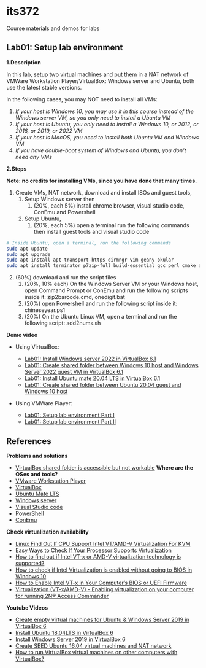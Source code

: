 # its372
Course materials and demos for labs


## Lab01: Setup lab environment

**1.Description**

In this lab,  setup two virtual machines and put them in a NAT network of VMWare Workstation Player/VirtualBox:
Windows server and Ubuntu, both use the latest stable versions.

In the following cases, you may NOT need to install all VMs:

1. *If your host is Windows 10, you may use it in this course instead of the Windows server VM, so you only need to install a Ubuntu VM*
2. *If your host is Ubuntu, you only need to install a Windows 10, or 2012, or 2016, or 2019, or 2022 VM*
3. *If your host is MacOS, you need to install both Ubuntu VM and Windows VM*
4. *If you have double-boot system of Windows and Ubuntu, you don't need any VMs*

**2.Steps**

**Note: no credits for installing VMs, since you have done that many times.**

1. Create VMs, NAT network, download and install ISOs and guest tools,
   1. Setup Windows server then 
      1. (20%, each 5%) install chrome browser, visual studio code, ConEmu and Powershell
   2. Setup Ubuntu, 
      1. (20%, each 5%) open a terminal run the following commands then install guest tools and visual studio code

```bash
# Inside Ubuntu, open a terminal, run the following commands
sudo apt update
sudo apt upgrade
sudo apt install apt-transport-https dirmngr vim geany okular
sudo apt install terminator p7zip-full build-essential gcc perl cmake automake curl git vim linux-headers-$(uname -r)
```

2. (60%) download and run the script files
   1. (20%, 10% each) On the Windows Server VM or your Windows host, open Command Prompt or ConEmu and run the following scripts inside it: zip2barcode.cmd,  onedigit.bat
   2. (20%) open Powershell and run the following script inside it: chineseyear.ps1
   3. (20%) On the Ubuntu Linux VM, open a terminal and run the following script: add2nums.sh

**Demo video**
* Using VirtualBox:
  * [Lab01: Install Windows server 2022 in VirtualBox 6.1](https://youtu.be/iqyK9QqGyo0)
  * [Lab01: Create shared folder between Windows 10 host and Windows Server 2022 guest VM in VirtualBox 6.1](https://youtu.be/S1x7I8kUcBU)
  * [Lab01: Install Ubuntu mate 20.04 LTS in VirtualBox 6.1](https://youtu.be/ZGJi20F2eqA)
  * [Lab01: Create shared folder between Ubuntu 20.04 guest and Windows 10 host](https://youtu.be/t0r4RIwPo60)

* Using VMWare Player:
  * [Lab01: Setup lab environment Part I](https://youtu.be/C1196ysEem4)
  * [Lab01: Setup lab environment Part II](https://youtu.be/qGcXxuWe7y0)

## References
**Problems and solutions**
  * [VirtualBox shared folder is accessible but not workable](https://askubuntu.com/questions/287216/virtualbox-shared-folder-is-accessible-but-not-workable)
**Where are the OSes and tools?**
  * [VMware Workstation Player](https://www.vmware.com/products/workstation-player.html)
  * [VirtualBox](https://www.virtualbox.org/)
  * [Ubuntu Mate LTS](https://ubuntu-mate.org/)
  * [Windows server](https://www.microsoft.com/en-us/cloud-platform/windows-server)
  * [Visual Studio code](https://code.visualstudio.com/)
  * [PowerShell](https://github.com/PowerShell/PowerShell)
  * [ConEmu](https://conemu.github.io/)

**Check virtualization availability**
  * [Linux Find Out If CPU Support Intel VT/AMD-V Virtualization For KVM](https://www.cyberciti.biz/faq/linux-xen-vmware-kvm-intel-vt-amd-v-support/)
  * [Easy Ways to Check If Your Processor Supports Virtualization](https://www.technorms.com/8208/check-if-processor-supports-virtualization)
  * [How to find out if Intel VT-x or AMD-V virtualization technology is supported?](https://www.auslogics.com/en/articles/how-to-find-out-if-intel-vt-x-or-amd-v-virtualization-technology-is-supported/)
  * [How to check if Intel Virtualization is enabled without going to BIOS in Windows 10](https://stackoverflow.com/questions/49005791/how-to-check-if-intel-virtualization-is-enabled-without-going-to-bios-in-windows)
  * [How to Enable Intel VT-x in Your Computer’s BIOS or UEFI Firmware](https://www.howtogeek.com/213795/how-to-enable-intel-vt-x-in-your-computers-bios-or-uefi-firmware/)
  * [Virtualization (VT-x/AMD-V) - Enabling virtualization on your computer for running 2N® Access Commander](https://2nwiki.2n.cz/pages/viewpage.action?pageId=75202968)

**Youtube Videos** 
  * [Create empty virtual machines for Ubuntu & Windows Server 2019 in VirtualBox 6](https://youtu.be/3PbnBVNWXpk)
  * [Install Ubuntu 18.04LTS in VirtualBox 6](https://youtu.be/3BHsizTRUg0)
  * [Install Windows Server 2019 in VirtualBox 6](https://youtu.be/fQZFoSTSuPM)
  * [Create SEED Ubuntu 16.04 virtual machines and NAT network](https://youtu.be/pwSlVJSCpu0)
  * [How to run VirtualBox virtual machines on other computers with VirtualBox?](https://youtu.be/Ps30RJ1MzgQ)


